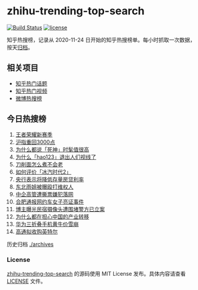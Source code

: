# zhihu-trending-top-search

[![Build Status](https://github.com/justjavac/zhihu-trending-top-search/workflows/ci/badge.svg?branch=main)](https://github.com/justjavac/zhihu-trending-top-search/actions)
[![license](https://img.shields.io/github/license/justjavac/zhihu-trending-top-search)](https://github.com/justjavac/zhihu-trending-top-search/blob/main/LICENSE)

知乎热搜榜，记录从 2020-11-24
日开始的知乎热搜榜单。每小时抓取一次数据，按天[归档](./archives)。

## 相关项目

- [知乎热门话题](https://github.com/justjavac/zhihu-trending-hot-questions)
- [知乎热门视频](https://github.com/justjavac/zhihu-trending-hot-video)
- [微博热搜榜](https://github.com/justjavac/weibo-trending-hot-search)

## 今日热搜榜

<!-- BEGIN -->
<!-- 最后更新时间 Sat Sep 28 2024 23:16:24 GMT+0800 (China Standard Time) -->

1. [王者荣耀新赛季](https://www.zhihu.com/search?q=王者荣耀新赛季)
1. [沪指重回3000点](https://www.zhihu.com/search?q=沪指重回3000点)
1. [为什么都说「死神」时髦值很高](https://www.zhihu.com/search?q=为什么都说「死神」时髦值很高)
1. [为什么「hao123」退出人们视线了](https://www.zhihu.com/search?q=为什么「hao123」退出人们视线了)
1. [刀削面怎么煮不会老](https://www.zhihu.com/search?q=刀削面怎么煮不会老)
1. [如何评价「冰汽时代2」](https://www.zhihu.com/search?q=如何评价「冰汽时代2」)
1. [央行表示将降低存量房贷利率](https://www.zhihu.com/search?q=央行表示将降低存量房贷利率)
1. [东北雨姐被曝殴打维权人](https://www.zhihu.com/search?q=东北雨姐被曝殴打维权人)
1. [中企高管遭撕票嫌犯落网](https://www.zhihu.com/search?q=中企高管遭撕票嫌犯落网)
1. [合肥通报网约车女子亮证事件](https://www.zhihu.com/search?q=合肥通报网约车女子亮证事件)
1. [博主曝光民宿摄像头遭围堵警方已立案](https://www.zhihu.com/search?q=博主曝光民宿摄像头遭围堵警方已立案)
1. [为什么都在担心中国的产业转移](https://www.zhihu.com/search?q=为什么都在担心中国的产业转移)
1. [华为三折叠手机黄牛价雪崩](https://www.zhihu.com/search?q=华为三折叠手机黄牛价雪崩)
1. [高通拟收购英特尔](https://www.zhihu.com/search?q=高通拟收购英特尔)

<!-- END -->

历史归档 [./archives](./archives)

### License

[zhihu-trending-top-search](https://github.com/justjavac/zhihu-trending-top-search)
的源码使用 MIT License 发布。具体内容请查看 [LICENSE](./LICENSE) 文件。
